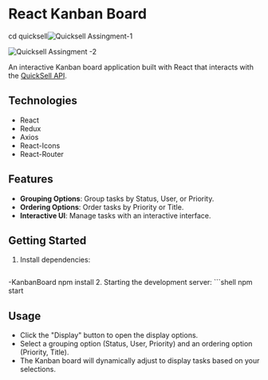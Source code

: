 # React Kanban Board
cd quicksell![Quicksell Assingment-1](https://github.com/Ashu993586/Quicksell-KanbanBoard/assets/128889803/1c27cdb9-bc6d-4112-821e-933f324c662e)

![Quicksell Assingment -2](https://github.com/Ashu993586/Quicksell-KanbanBoard/assets/128889803/e5172b2b-9f35-42d5-870c-bac7fef2fb3b)

An interactive Kanban board application built with React that interacts with the [QuickSell API](https://api.quicksell.co/v1/internal/frontend-assignment).
## Technologies
- React
- Redux
- Axios
- React-Icons
- React-Router
## Features

- **Grouping Options**: Group tasks by Status, User, or Priority.
- **Ordering Options**: Order tasks by Priority or Title.
- **Interactive UI**: Manage tasks with an interactive interface.

## Getting Started
 
1. Install dependencies:
    ```shell
    
-KanbanBoard
    npm install
2. Starting the development server:
    ```shell
        npm start
## Usage
- Click the "Display" button to open the display options.
- Select a grouping option (Status, User, Priority) and an ordering option (Priority, Title).
- The Kanban board will dynamically adjust to display tasks based on your selections.
